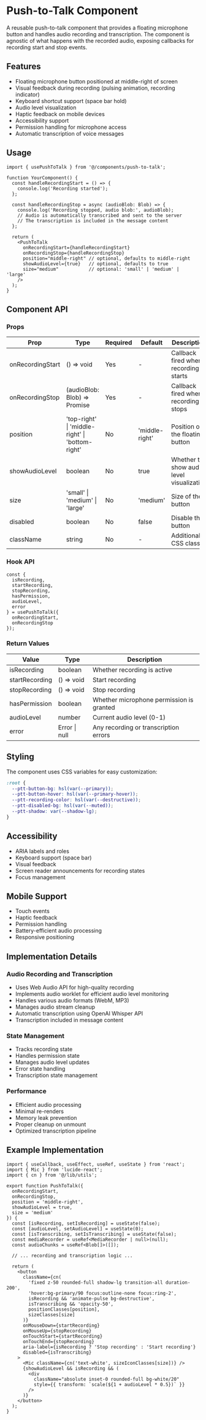 # Push-to-Talk Component

A reusable push-to-talk component that provides a floating microphone button and handles audio recording and transcription. The component is agnostic of what happens with the recorded audio, exposing callbacks for recording start and stop events.

## Features

- Floating microphone button positioned at middle-right of screen
- Visual feedback during recording (pulsing animation, recording indicator)
- Keyboard shortcut support (space bar hold)
- Audio level visualization
- Haptic feedback on mobile devices
- Accessibility support
- Permission handling for microphone access
- Automatic transcription of voice messages

## Usage

```tsx
import { usePushToTalk } from '@/components/push-to-talk';

function YourComponent() {
  const handleRecordingStart = () => {
    console.log('Recording started');
  };

  const handleRecordingStop = async (audioBlob: Blob) => {
    console.log('Recording stopped, audio blob:', audioBlob);
    // Audio is automatically transcribed and sent to the server
    // The transcription is included in the message content
  };

  return (
    <PushToTalk
      onRecordingStart={handleRecordingStart}
      onRecordingStop={handleRecordingStop}
      position="middle-right" // optional, defaults to middle-right
      showAudioLevel={true}   // optional, defaults to true
      size="medium"           // optional: 'small' | 'medium' | 'large'
    />
  );
}
```

## Component API

### Props

| Prop | Type | Required | Default | Description |
|------|------|----------|---------|-------------|
| onRecordingStart | () => void | Yes | - | Callback fired when recording starts |
| onRecordingStop | (audioBlob: Blob) => Promise<void> | Yes | - | Callback fired when recording stops |
| position | 'top-right' \| 'middle-right' \| 'bottom-right' | No | 'middle-right' | Position of the floating button |
| showAudioLevel | boolean | No | true | Whether to show audio level visualization |
| size | 'small' \| 'medium' \| 'large' | No | 'medium' | Size of the button |
| disabled | boolean | No | false | Disable the button |
| className | string | No | - | Additional CSS classes |

### Hook API

```tsx
const {
  isRecording,
  startRecording,
  stopRecording,
  hasPermission,
  audioLevel,
  error
} = usePushToTalk({
  onRecordingStart,
  onRecordingStop
});
```

### Return Values

| Value | Type | Description |
|-------|------|-------------|
| isRecording | boolean | Whether recording is active |
| startRecording | () => void | Start recording |
| stopRecording | () => void | Stop recording |
| hasPermission | boolean | Whether microphone permission is granted |
| audioLevel | number | Current audio level (0-1) |
| error | Error \| null | Any recording or transcription errors |

## Styling

The component uses CSS variables for easy customization:

```css
:root {
  --ptt-button-bg: hsl(var(--primary));
  --ptt-button-hover: hsl(var(--primary-hover));
  --ptt-recording-color: hsl(var(--destructive));
  --ptt-disabled-bg: hsl(var(--muted));
  --ptt-shadow: var(--shadow-lg);
}
```

## Accessibility

- ARIA labels and roles
- Keyboard support (space bar)
- Visual feedback
- Screen reader announcements for recording states
- Focus management

## Mobile Support

- Touch events
- Haptic feedback
- Permission handling
- Battery-efficient audio processing
- Responsive positioning

## Implementation Details

### Audio Recording and Transcription

- Uses Web Audio API for high-quality recording
- Implements audio worklet for efficient audio level monitoring
- Handles various audio formats (WebM, MP3)
- Manages audio stream cleanup
- Automatic transcription using OpenAI Whisper API
- Transcription included in message content

### State Management

- Tracks recording state
- Handles permission state
- Manages audio level updates
- Error state handling
- Transcription state management

### Performance

- Efficient audio processing
- Minimal re-renders
- Memory leak prevention
- Proper cleanup on unmount
- Optimized transcription pipeline

## Example Implementation

```tsx
import { useCallback, useEffect, useRef, useState } from 'react';
import { Mic } from 'lucide-react';
import { cn } from '@/lib/utils';

export function PushToTalk({
  onRecordingStart,
  onRecordingStop,
  position = 'middle-right',
  showAudioLevel = true,
  size = 'medium'
}) {
  const [isRecording, setIsRecording] = useState(false);
  const [audioLevel, setAudioLevel] = useState(0);
  const [isTranscribing, setIsTranscribing] = useState(false);
  const mediaRecorder = useRef<MediaRecorder | null>(null);
  const audioChunks = useRef<Blob[]>([]);

  // ... recording and transcription logic ...

  return (
    <button
      className={cn(
        'fixed z-50 rounded-full shadow-lg transition-all duration-200',
        'hover:bg-primary/90 focus:outline-none focus:ring-2',
        isRecording && 'animate-pulse bg-destructive',
        isTranscribing && 'opacity-50',
        positionClasses[position],
        sizeClasses[size]
      )}
      onMouseDown={startRecording}
      onMouseUp={stopRecording}
      onTouchStart={startRecording}
      onTouchEnd={stopRecording}
      aria-label={isRecording ? 'Stop recording' : 'Start recording'}
      disabled={isTranscribing}
    >
      <Mic className={cn('text-white', sizeIconClasses[size])} />
      {showAudioLevel && isRecording && (
        <div 
          className="absolute inset-0 rounded-full bg-white/20"
          style={{ transform: `scale(${1 + audioLevel * 0.5})` }}
        />
      )}
    </button>
  );
}
``` 
